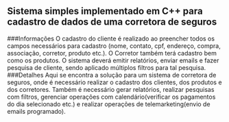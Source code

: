 ## Sistema simples implementado em C++ para cadastro de dados de uma corretora de seguros
###Informações
   O cadastro do cliente é realizado ao preencher todos	os campos necessários para cadastro (nome, contato,	cpf, endereço, compra, associação, corretor, produto	etc.).
   O Corretor também terá cadastro bem como os produtos.
   O sistema deverá emitir relatórios, enviar emails e	fazer pesquisa de cliente, sendo aplicado múltiplos filtros para tal pesquisa.
 ###Detalhes
 	Aqui se encontra a solução para um sistema de corretora de seguros, onde é necessário realizar o cadastro dos clientes, dos produtos e dos corretores. Também é necessário gerar relatórios, realizar pesquisas com filtros, gerenciar operações com calendário(verificar os pagamentos do dia selecionado etc.) e realizar operações de telemarketing(envio de emails programado).